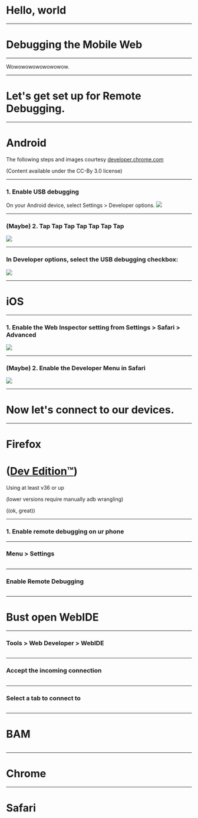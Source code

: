 # Hello, world

---

# Debugging the Mobile Web

***

Wowowowowowowowow.

---

# Let's get set up for Remote Debugging.

***

# Android

The following steps and images courtesy [developer.chrome.com](https://developer.chrome.com/devtools/docs/remote-debugging)

(Content available under the CC-By 3.0 license)

***

### 1. Enable USB debugging
On your Android device, select Settings > Developer options.
<img src="slides/images/settings-dev-options-on.png">

***

### (Maybe) 2. Tap Tap Tap Tap Tap Tap Tap
<img src="slides/images/about-phone-build-num.png">

***

### In Developer options, select the USB debugging checkbox:
<img src="slides/images/usb-debugging-on.png">

***

# iOS

***

### 1. Enable the Web Inspector setting from Settings > Safari > Advanced
<img src="slides/images/mobile-safari-settings.png">

***

### (Maybe) 2. Enable the Developer Menu in Safari
<img src="slides/images/desktop-safari-prefs.png">

---

# Now let's connect to our devices.

***

# Firefox
# ([Dev Edition™](https://www.mozilla.org/en-US/firefox/developer/))

Using at least v36 or up

(lower versions require manually adb wrangling)

((ok, great))

***

### 1. Enable remote debugging on ur phone

***

### Menu > Settings

<img data-src="slides/images/firefox-mobile-settings.png">

***

### Enable Remote Debugging

<img class="stretch" data-src="slides/images/firefox-mobile-enablerd.png">

***

# Bust open WebIDE

***

### Tools > Web Developer > WebIDE

<img data-src="slides/images/webide-runtime.png">

***

### Accept the incoming connection

<img data-src="slides/images/firefox-incoming-connection.png">

***

### Select a tab to connect to

<img data-src="slides/images/webide-openapp.png">

***

# BAM

<img data-src="slides/images/webide-connected.png">

***

# Chrome

***

# Safari
